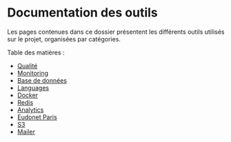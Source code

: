 # Documentation des outils

Les pages contenues dans ce dossier présentent les différents outils utilisés sur le projet, organisées par catégories.

Table des matières :

- [Qualité](./quality.md)
- [Monitoring](./monitoring.md)
- [Base de données](./db.md)
- [Languages](./languages.md)
- [Docker](./docker.md)
- [Redis](./redis.md)
- [Analytics](./analytics.md)
- [Eudonet Paris](./eudonet_paris.md)
- [S3](./s3.md)
- [Mailer](./mailer.md)

